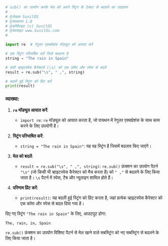 
```python
# sub() का उपयोग करके मेल को अपने स्ट्रिंग के टेक्स्ट से बदलने का उदाहरण
#
# @लेखक SunilOS  
# @संस्करण 1.0
# @कॉपीराइट (c) SunilOS  
# @वेबसाइट www.SunilOs.com
#

import re  # रेगुलर एक्सप्रेशंस मॉड्यूल को आयात करें

# एक स्ट्रिंग परिभाषित करें जिसे बदलना है
string = "The rain in Spain"

# सभी व्हाइटस्पेस कैरेक्टर्स (\s) को एक कॉमा और स्पेस से बदलें
result = re.sub("\s", " ,", string)

# बदली हुई स्ट्रिंग को प्रिंट करें
print(result)
```

### व्याख्या:

1. **`re` मॉड्यूल आयात करें**:
   - `import re`: `re` मॉड्यूल को आयात करता है, जो पायथन में रेगुलर एक्सप्रेशंस के साथ काम करने के लिए उपयोगी है।

2. **स्ट्रिंग परिभाषित करें**:
   - `string = "The rain in Spain"`: यह वह स्ट्रिंग है जिसमें बदलाव किए जाएंगे।

3. **मेल को बदलें**:
   - `result = re.sub("\s", " ,", string)`: `re.sub()` फ़ंक्शन का उपयोग पैटर्न `"\s"` (जो किसी भी व्हाइटस्पेस कैरेक्टर को मैच करता है) को `" ,"` से बदलने के लिए किया जाता है। `\s` पैटर्न में स्पेस, टैब और न्यूलाइन शामिल होते हैं।

4. **परिणाम प्रिंट करें**:
   - `print(result)`: यह बदली हुई स्ट्रिंग को प्रिंट करता है, जहां प्रत्येक व्हाइटस्पेस कैरेक्टर को एक कॉमा और स्पेस से बदल दिया गया है।

दिए गए स्ट्रिंग `"The rain in Spain"` के लिए, आउटपुट होगा:
```
The, rain, in, Spain
```

`re.sub()` फ़ंक्शन का उपयोग विशिष्ट पैटर्न से मेल खाने वाले सबस्ट्रिंग को नए सबस्ट्रिंग से बदलने के लिए किया जाता है।
